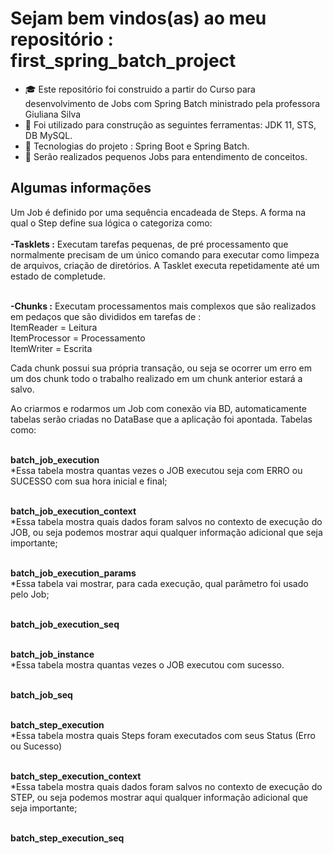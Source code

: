 # Sejam bem vindos(as) ao meu repositório : first_spring_batch_project


- :mortar_board: Este repositório foi construido a partir do Curso para desenvolvimento de Jobs com Spring Batch ministrado pela professora Giuliana Silva  
- :construction: Foi utilizado para construção as seguintes ferramentas: JDK 11, STS, DB MySQL.
- :hammer: Tecnologias do projeto : Spring Boot e Spring Batch.  
- :memo: Serão realizados pequenos Jobs para entendimento de conceitos. 

<h2>Algumas informações</h2>

Um Job é definido por uma sequência encadeada de Steps.
A forma na qual o Step define sua lógica o categoriza como:
<br><br><strong>-Tasklets :</strong> Executam tarefas pequenas, de pré processamento que normalmente precisam de um único comando para executar como limpeza de arquivos, criação de diretórios. A Tasklet executa repetidamente até um estado de completude.

<br><strong>-Chunks :</strong> Executam processamentos mais complexos que são realizados em pedaços que são divididos em tarefas de :
<br>ItemReader = Leitura 
<br>ItemProcessor = Processamento
<br>ItemWriter = Escrita

Cada chunk possui sua própria transação, ou seja se ocorrer um erro em um dos chunk todo o trabalho realizado em um chunk anterior estará a salvo.


Ao criarmos e rodarmos um Job com conexão via BD, automaticamente tabelas serão criadas no DataBase que a aplicação foi apontada.
		Tabelas como:
		
<br><strong>batch_job_execution</strong> 
<br>*Essa tabela mostra quantas vezes o JOB executou seja com ERRO ou SUCESSO com sua hora inicial e final;

<br><strong>batch_job_execution_context</strong>
<br>*Essa tabela mostra quais dados foram salvos no contexto de execução do JOB, ou seja podemos mostrar aqui qualquer informação adicional que seja importante;

<br><strong>batch_job_execution_params</strong>
<br>*Essa tabela vai mostrar, para cada execução, qual parâmetro foi usado pelo Job;

<br><strong>batch_job_execution_seq</strong>

<br><strong>batch_job_instance</strong>
<br>*Essa tabela mostra quantas vezes o JOB executou com sucesso.

<br><strong>batch_job_seq</strong>

<br><strong>batch_step_execution</strong>
<br>*Essa tabela mostra quais Steps foram executados com seus Status (Erro ou Sucesso)

<br><strong>batch_step_execution_context</strong>
<br>*Essa tabela mostra quais dados foram salvos no contexto de execução do STEP, ou seja podemos mostrar aqui qualquer informação adicional que seja importante;

<br><strong>batch_step_execution_seq


